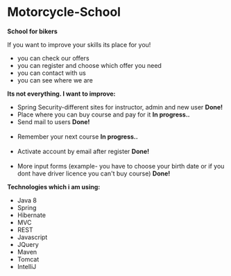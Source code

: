 # Motorcycle-School

<b>School for bikers</b> <br>

If you want to improve your skills its place for you! <br>
<ul>
<li>you can check our offers <br></li>
<li>you can register and choose which offer you need <br></li>
<li>you can contact with us <br></li>
<li>you can see where we are</li>
</ul>
<b>Its not everything. I want to improve:</b>
<ul>
<li>Spring Security-different sites for instructor, admin and new user <b>Done!</b> <br></li>
<li>Place where you can buy course and pay for it <b>In progress..</b><br></li>
  <li>Send mail to users <b>Done!</b></li><br>
  <li>Remember your next course <b>In progress..</b></li><br>
  <li>Activate account by email after register <b>Done!</b></li><br>
<li>More input forms (example- you have to choose your birth date or if you dont have driver licence you can't buy course) <b>Done!</b><br></li>
</ul>

<b>Technologies which i am using: <br></b>
<ul>
<li>Java 8 <br></li>
<li>Spring <br></li>
<li>Hibernate <br></li>
<li>MVC <br></li>
<li>REST <br></li>
<li>Javascript</li>
<li>JQuery</li>
<li>Maven</li>
<li>Tomcat</li>
<li>IntelliJ</li>
  
  </ul>
